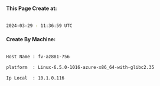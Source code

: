 
   
#### This Page Create at:

```bash

2024-03-29 - 11:36:59 UTC

```

#### Create By Machine:

```bash

Host Name : fv-az881-756

platform  : Linux-6.5.0-1016-azure-x86_64-with-glibc2.35

Ip Local  : 10.1.0.116

```

